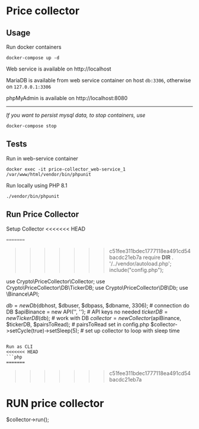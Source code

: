 # Price collector

## Usage

Run docker containers
```
docker-compose up -d
```

Web service is available on http://localhost

MariaDB is available from web service container on host `db:3306`, otherwise on `127.0.0.1:3306`

phpMyAdmin is available on http://localhost:8080

___
*If you want to persist mysql data, to stop containers, use*
```
docker-compose stop
```

## Tests

Run in web-service container
```
docker exec -it price-collector_web-service_1 /var/www/html/vendor/bin/phpunit
```

Run locally using PHP 8.1
```
./vendor/bin/phpunit
```

## Run Price Collector
Setup Collector
<<<<<<< HEAD
```php
=======
```
>>>>>>> c51fee311bdec1777118ea491cd54bacdc21eb7a
require __DIR__ . '/../vendor/autoload.php';
include("config.php");

use Crypto\PriceCollector\Collector;
use Crypto\PriceCollector\DB\TickerDB;
use Crypto\PriceCollector\DB\Db;
use \Binance\API;


$db         = new Db($dbhost, $dbuser, $dbpass, $dbname, 3306);     # connection do DB
$apiBinance = new API('', '');                                      # API keys no needed
$tickerDB   = new TickerDB($db);                                    # work with DB
$collector  = new Collector($apiBinance, $tickerDB, $pairsToRead);  # pairsToRead set in config.php
$collector->setCycle(true)->setSleep(5);                            # set up collector to loop with sleep time
```

Run as CLI
<<<<<<< HEAD
```php
=======
```
>>>>>>> c51fee311bdec1777118ea491cd54bacdc21eb7a
# RUN price collector
$collector->run();
```

